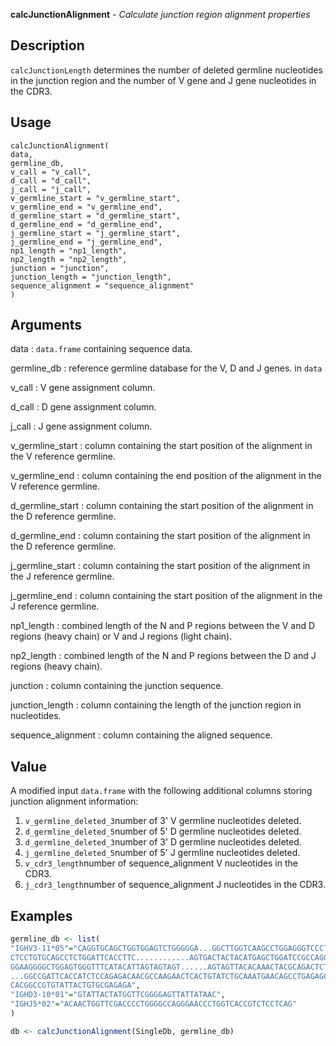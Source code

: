 **calcJunctionAlignment** - *Calculate junction region alignment properties*

Description
--------------------

`calcJunctionLength` determines the number of deleted germline nucleotides in the 
junction region and the number of V gene and J gene nucleotides in the CDR3.


Usage
--------------------
```
calcJunctionAlignment(
data,
germline_db,
v_call = "v_call",
d_call = "d_call",
j_call = "j_call",
v_germline_start = "v_germline_start",
v_germline_end = "v_germline_end",
d_germline_start = "d_germline_start",
d_germline_end = "d_germline_end",
j_germline_start = "j_germline_start",
j_germline_end = "j_germline_end",
np1_length = "np1_length",
np2_length = "np2_length",
junction = "junction",
junction_length = "junction_length",
sequence_alignment = "sequence_alignment"
)
```

Arguments
-------------------

data
:   `data.frame` containing sequence data.

germline_db
:   reference germline database for the V, D and J genes.
in `data`

v_call
:   V gene assignment column.

d_call
:   D gene assignment column.

j_call
:   J gene assignment column.

v_germline_start
:   column containing the start position of the alignment 
in the V reference germline.

v_germline_end
:   column containing the end position of the alignment in the 
V reference germline.

d_germline_start
:   column containing the start position of the alignment 
in the D reference germline.

d_germline_end
:   column containing the start position of the alignment 
in the D reference germline.

j_germline_start
:   column containing the start position of the alignment 
in the J reference germline.

j_germline_end
:   column containing the start position of the alignment 
in the J reference germline.

np1_length
:   combined length of the N and P regions between the 
V and D regions (heavy chain) or V and J regions (light chain).

np2_length
:   combined length of the N and P regions between the 
D and J regions (heavy chain).

junction
:   column containing the junction sequence.

junction_length
:   column containing the length of the junction region in nucleotides.

sequence_alignment
:   column containing the aligned sequence.




Value
-------------------

A modified input `data.frame` with the following additional columns storing 
junction alignment information:

1. `v_germline_deleted_3`number of 3' V germline nucleotides deleted.
1. `d_germline_deleted_5`number of 5' D germline nucleotides deleted.
1. `d_germline_deleted_3`number of 3' D germline nucleotides deleted.
1. `j_germline_deleted_5`number of 5' J germline nucleotides deleted.
1. `v_cdr3_length`number of sequence_alignment V nucleotides in the CDR3.
1. `j_cdr3_length`number of sequence_alignment J nucleotides in the CDR3.




Examples
-------------------

```R
germline_db <- list(
"IGHV3-11*05"="CAGGTGCAGCTGGTGGAGTCTGGGGGA...GGCTTGGTCAAGCCTGGAGGGTCCCTGAGACT
CTCCTGTGCAGCCTCTGGATTCACCTTC............AGTGACTACTACATGAGCTGGATCCGCCAGGCTCCAG
GGAAGGGGCTGGAGTGGGTTTCATACATTAGTAGTAGT......AGTAGTTACACAAACTACGCAGACTCTGTGAAG
...GGCCGATTCACCATCTCCAGAGACAACGCCAAGAACTCACTGTATCTGCAAATGAACAGCCTGAGAGCCGAGGA
CACGGCCGTGTATTACTGTGCGAGAGA",
"IGHD3-10*01"="GTATTACTATGGTTCGGGGAGTTATTATAAC",
"IGHJ5*02"="ACAACTGGTTCGACCCCTGGGGCCAGGGAACCCTGGTCACCGTCTCCTCAG"
)

db <- calcJunctionAlignment(SingleDb, germline_db)
```








